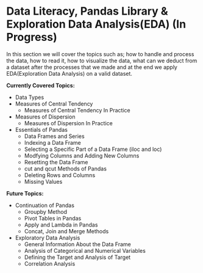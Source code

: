 # Data Literacy, Pandas Library & Exploration Data Analysis(EDA) **(In Progress)**

In this section we will cover the topics such as; how to handle and process the data, how to read it, how to visualize the data, what can we deduct from a dataset after the processes that we made and at the end we apply EDA(Exploration Data Analysis) on a valid dataset.


**Currently Covered Topics:**
* Data Types
* Measures of Central Tendency
    * Measures of Central Tendency In Practice
* Measures of Dispersion
    * Measures of Dispersion In Practice
* Essentials of Pandas
    * Data Frames and Series
    * Indexing a Data Frame
    * Selecting a Specific Part of a Data Frame (iloc and loc)
    * Modfying Columns and Adding New Columns
    * Resetting the Data Frame
    * cut and qcut Methods of Pandas
    * Deleting Rows and Columns
    * Missing Values

**Future Topics:**
* Continuation of Pandas
    * Groupby Method
    * Pivot Tables in Pandas
    * Apply and Lambda in Pandas
    * Concat, Join and Merge Methods
* Exploratory Data Analysis
    * General Information About the Data Frame
    * Analysis of Categorical and Numerical Variables
    * Defining the Target and Analysis of Target
    * Correlation Analysis
